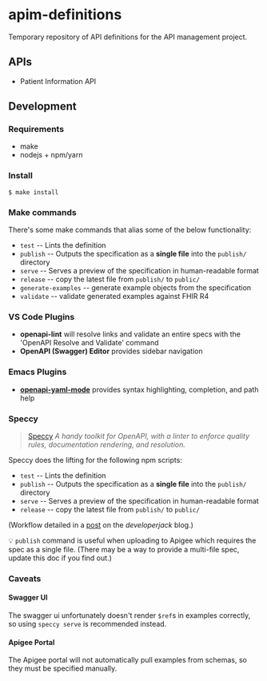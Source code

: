 # apim-definitions
Temporary repository of API definitions for the API management project.

## APIs
* Patient Information API

## Development

### Requirements
* make
* nodejs + npm/yarn

### Install
```
$ make install
```

### Make commands
There's some make commands that alias some of the below functionality:
 * `test` -- Lints the definition
 * `publish` -- Outputs the specification as a **single file** into the `publish/` directory
 * `serve` -- Serves a preview of the specification in human-readable format
 * `release` -- copy the latest file from `publish/` to `public/`
 * `generate-examples` -- generate example objects from the specification
 * `validate` -- validate generated examples against FHIR R4


### VS Code Plugins

 * **openapi-lint** will resolve links and validate an entire specs with the 'OpenAPI Resolve and Validate' command
 * **OpenAPI (Swagger) Editor** provides sidebar navigation
 

### Emacs Plugins

 * [**openapi-yaml-mode**](https://github.com/esc-emacs/openapi-yaml-mode) provides syntax highlighting, completion, and path help

### Speccy

> [Speccy](http://speccy.io/) *A handy toolkit for OpenAPI, with a linter to enforce quality rules, documentation rendering, and resolution.*

Speccy does the lifting for the following npm scripts:

 * `test` -- Lints the definition
 * `publish` -- Outputs the specification as a **single file** into the `publish/` directory
 * `serve` -- Serves a preview of the specification in human-readable format
 * `release` -- copy the latest file from `publish/` to `public/`

(Workflow detailed in a [post](https://developerjack.com/blog/2018/maintaining-large-design-first-api-specs/) on the *developerjack* blog.)

:bulb: `publish` command is useful when uploading to Apigee which requires the spec as a single file. (There may be a way to provide a multi-file spec, update this doc if you find out.)

### Caveats

#### Swagger UI
The swagger ui unfortunately doesn't render `$ref`s in examples correctly, so using `speccy serve` is recommended instead.

#### Apigee Portal
The Apigee portal will not automatically pull examples from schemas, so they must be specified manually.
